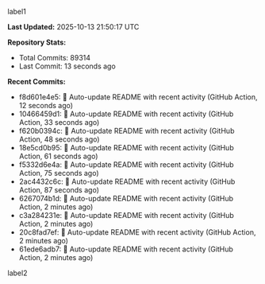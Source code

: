 
label1 
<!-- ACTIVITY_START -->
**Last Updated:** 2025-10-13 21:50:17 UTC

**Repository Stats:**
- Total Commits: 89314
- Last Commit: 13 seconds ago

**Recent Commits:**
- f8d601e4e5: 🤖 Auto-update README with recent activity (GitHub Action, 12 seconds ago)
- 10466459d1: 🤖 Auto-update README with recent activity (GitHub Action, 33 seconds ago)
- f620b0394c: 🤖 Auto-update README with recent activity (GitHub Action, 48 seconds ago)
- 18e5cd0b95: 🤖 Auto-update README with recent activity (GitHub Action, 61 seconds ago)
- f5332d6e4a: 🤖 Auto-update README with recent activity (GitHub Action, 75 seconds ago)
- 2ac4432c6c: 🤖 Auto-update README with recent activity (GitHub Action, 87 seconds ago)
- 6267074b1d: 🤖 Auto-update README with recent activity (GitHub Action, 2 minutes ago)
- c3a284231e: 🤖 Auto-update README with recent activity (GitHub Action, 2 minutes ago)
- 20c8fad7ef: 🤖 Auto-update README with recent activity (GitHub Action, 2 minutes ago)
- 61ede6adb7: 🤖 Auto-update README with recent activity (GitHub Action, 2 minutes ago)
<!-- ACTIVITY_END -->

label2
